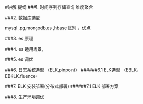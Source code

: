 #讲解 提纲
###1. 时间序列存储查询 维度聚合

###2. 数据库选型

mysql ,pg,mongodb,es ,hbase 区别 ，优点

###3. es 原理

###4. es 适用场景，

###5. es 调优

###6. 日志系统选型 （ELK,pinpoint）
######6.1 ELK选型 （EBLK，EBKLK,fluence）

###7. ELK 安装部署(分布式部署)
######7.1 ELK 部署方案

###8. 生产环境调优


